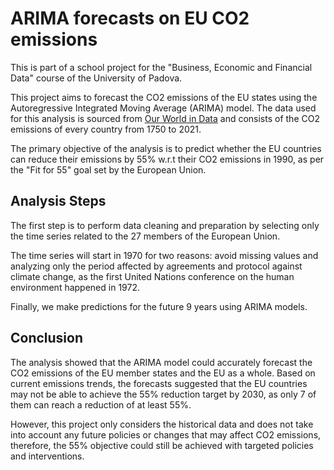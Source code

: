 # ARIMA forecasts on EU CO2 emissions

This is part of a school project for the "Business, Economic and Financial Data" course of the University of Padova.

This project aims to forecast the CO2 emissions of the EU states using the Autoregressive Integrated Moving Average (ARIMA) model. 
The data used for this analysis is sourced from [Our World in Data](https://ourworldindata.org/grapher/annual-co2-emissions-per-country?country=USA~GBR~IND~CHN~FRA~BRA~DEU) and consists of the CO2 emissions of every country from 1750 to 2021.

The primary objective of the analysis is to predict whether the EU countries can reduce their emissions by 55% w.r.t their CO2 emissions in 1990,
as per the "Fit for 55" goal set by the European Union.

## Analysis Steps
 
The first step is to perform data cleaning and preparation by selecting only the time series related to the 27 members of the European Union. 

The time series will start in 1970 for two reasons: avoid missing values and analyzing only the period affected by agreements and protocol against climate 
change, as the first United Nations conference on the human environment happened in 1972. 

Finally, we make predictions for the future 9 years using ARIMA models.

## Conclusion
The analysis showed that the ARIMA model could accurately forecast the CO2 emissions of the EU member states and the EU as a whole. 
Based on current emissions trends, the forecasts suggested that the EU countries may not be able to achieve the 55% reduction target by 2030, as only 7 of them can reach a reduction of at least 55%.

However, this project only considers the historical data and does not take into account any future policies or changes that may affect CO2 emissions, 
therefore, the 55% objective could still be achieved with targeted policies and interventions.
